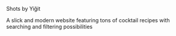 Shots by Yiğit

A slick and modern website featuring tons of cocktail recipes with searching and filtering possibilities
